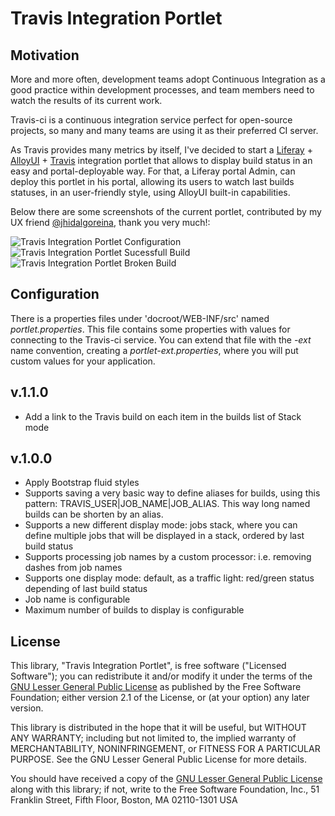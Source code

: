 # Travis Integration Portlet

## Motivation

More and more often, development teams adopt Continuous Integration as a good practice within development processes, and team members need to watch the results of its current work.

Travis-ci is a continuous integration service perfect for open-source projects, so many and many teams are using it as their preferred CI server.

As Travis provides many metrics by itself, I've decided to start a [Liferay](http://www.liferay.com) + [AlloyUI](http://www.alloyui.com) + [Travis](http://www.travis-ci.org) integration portlet that allows to display build status in an easy and portal-deployable way. For that, a Liferay portal Admin, can deploy this portlet in his portal, allowing its users to watch last builds statuses, in an user-friendly style, using AlloyUI built-in capabilities.

Below there are some screenshots of the current portlet, contributed by my UX friend [@jhidalgoreina](https://twitter.com/jhidalgoreina), thank you very much!:

<img title="Travis Integration Portlet Configuration" src="https://github.com/mdelapenya/travis-integration-portlet/raw/6.2.x/images/travis-integration-portlet-002.png" />
<img title="Travis Integration Portlet Sucessfull Build" src="https://github.com/mdelapenya/travis-integration-portlet/raw/6.2.x/images/travis-integration-portlet-003.png" />
<img title="Travis Integration Portlet Broken Build" src="https://github.com/mdelapenya/travis-integration-portlet/raw/master/6.2.x/travis-integration-portlet-005.png" />

## Configuration

There is a properties files under 'docroot/WEB-INF/src' named *portlet.properties*. This file contains some properties with values for connecting to the Travis-ci service. You can extend that file with the *-ext* name convention, creating a *portlet-ext.properties*, where you will put custom values for your application.

## v.1.1.0
* Add a link to the Travis build on each item in the builds list of Stack mode

## v.1.0.0
* Apply Bootstrap fluid styles
* Supports saving a very basic way to define aliases for builds, using this pattern: TRAVIS_USER|JOB_NAME|JOB_ALIAS. This way long named builds can be shorten by an alias.
* Supports a new different display mode: jobs stack, where you can define multiple jobs that will be displayed in a stack, ordered by last build status
* Supports processing job names by a custom processor: i.e. removing dashes from job names
* Supports one display mode: default, as a traffic light: red/green status depending of last build status
* Job name is configurable
* Maximum number of builds to display is configurable

## License

This library, "Travis Integration Portlet", is free software ("Licensed Software"); you can redistribute it and/or modify it under the terms of the [GNU Lesser General Public License](http://www.gnu.org/licenses/lgpl-2.1.html) as published by the Free Software Foundation; either version 2.1 of the License, or (at your option) any later version.

This library is distributed in the hope that it will be useful, but WITHOUT ANY WARRANTY; including but not limited to, the implied warranty of MERCHANTABILITY, NONINFRINGEMENT, or FITNESS FOR A PARTICULAR PURPOSE. See the GNU Lesser General Public License for more details.

You should have received a copy of the [GNU Lesser General Public License](http://www.gnu.org/licenses/lgpl-2.1.html) along with this library; if not, write to the Free Software Foundation, Inc., 51 Franklin Street, Fifth Floor, Boston, MA 02110-1301 USA
